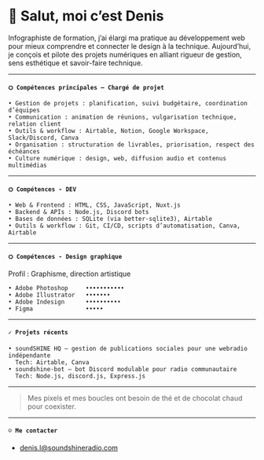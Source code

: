 # 👋 Salut, moi c’est Denis

Infographiste de formation, j’ai élargi ma pratique au développement web pour mieux comprendre et connecter le design à la technique. Aujourd’hui, je conçois et pilote des projets numériques en alliant rigueur de gestion, sens esthétique et savoir-faire technique.

---

#### `⛭ Compétences principales – Chargé de projet`
```
• Gestion de projets : planification, suivi budgétaire, coordination d’équipes  
• Communication : animation de réunions, vulgarisation technique, relation client  
• Outils & workflow : Airtable, Notion, Google Workspace, Slack/Discord, Canva  
• Organisation : structuration de livrables, priorisation, respect des échéances  
• Culture numérique : design, web, diffusion audio et contenus multimédias  
```
---

#### `⛭ Compétences - DEV`
```
• Web & Frontend : HTML, CSS, JavaScript, Nuxt.js  
• Backend & APIs : Node.js, Discord bots  
• Bases de données : SQLite (via better-sqlite3), Airtable  
• Outils & workflow : Git, CI/CD, scripts d’automatisation, Canva, Airtable  
``` 
---

#### `⛭ Compétences - Design graphique`
Profil : Graphisme, direction artistique
```
• Adobe Photoshop     •••••••••••
• Adobe Illustrator   •••••••
• Adobe Indesign      ••••••••••
• Figma               •••••
```  
---

#### `✓ Projets récents`
```
• soundSHINE HQ — gestion de publications sociales pour une webradio indépendante 
  Tech: Airtable, Canva  
• soundshine-bot — bot Discord modulable pour radio communautaire  
  Tech: Node.js, discord.js, Express.js 
```
---

> Mes pixels et mes boucles ont besoin de thé et de chocolat chaud pour coexister.

---

#### `☺︎ Me contacter`

- [denis.l@soundshineradio.com](mailto:denis.l@soundshineradio.com)
